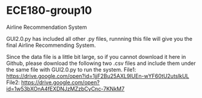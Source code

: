 # ECE180-group10
Airline Recommendation System

GUI2.0.py has included all other .py files, runnning this file will give you the final Airline Recommending System.

Since the data file is a little bit large, so if you cannot download it here in Github, please download the following two .csv files and include them under the same file with GUI2.0.py to run the system.
File1: https://drive.google.com/open?id=1jjF2Bu25AXL9IUEn-wYF60tU2utslkUL
File2: https://drive.google.com/open?id=1w53bXOnA4fEXDNJzMZzbCyCnc-7KNkM7
